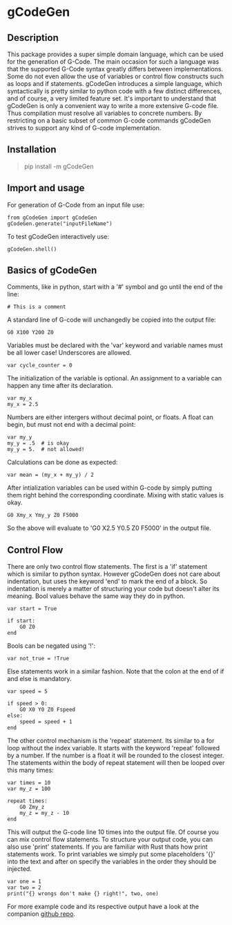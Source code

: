 # gCodeGen

## Description
This package provides a super simple domain language, which can be used for the generation of G-Code. The main occasion for such a language was that the supported G-Code syntax greatly differs between implementations. Some do not even allow the use of variables or control flow constructs such as loops and if statements. gCodeGen introduces a simple language, which syntactically is pretty similar to python code with a few distinct differences, and of course, a very limited feature set.
It's important to understand that gCodeGen is only a convenient way to write a more extensive G-code file. Thus compilation must resolve all variables to concrete numbers. By restricting on a basic subset of common G-code commands gCodeGen strives to support any kind of G-code implementation.

## Installation
> pip install -m gCodeGen

## Import and usage
For generation of G-Code from an input file use:
```
from gCodeGen import gCodeGen
gCodeGen.generate("inputFileName")
```
To test gCodeGen interactively use:
```
gCodeGen.shell()
```

## Basics of gCodeGen
Comments, like in python, start with a '#' symbol and go until the end of the line:
```
# This is a comment
```

A standard line of G-code will unchangedly be copied into the output file:
```
G0 X100 Y200 Z0
```
Variables must be declared with the 'var' keyword and variable names must be all lower case! Underscores are allowed.
```
var cycle_counter = 0
```
The initialization of the variable is optional. An assignment to a variable can happen any time after its declaration.
```
var my_x
my_x = 2.5
```
Numbers are either intergers without decimal point, or floats. A float can begin, but must not end with a decimal point:
```
var my_y
my_y = .5  # is okay
my_y = 5.  # not allowed!
```
Calculations can be done as expected:
```
var mean = (my_x + my_y) / 2
```
After intialization variables can be used within G-code by simply putting them right behind the corresponding coordinate. Mixing with static values is okay.
```
G0 Xmy_x Ymy_y Z0 F5000
```
So the above will evaluate to 'G0 X2.5 Y0.5 Z0 F5000' in the output file.


## Control Flow
There are only two control flow statements. The first is a 'if' statement which is similar to python syntax. However gCodeGen does not care about indentation, but uses the keyword 'end' to mark the end of a block. So indentation is merely a matter of structuring your code but doesn't alter its meaning. Bool values behave the same way they do in python.
```
var start = True

if start:
    G0 Z0
end
```

Bools can be negated using '!':
```
var not_true = !True
```

Else statements work in a similar fashion. Note that the colon at the end of if and else is mandatory.
```
var speed = 5

if speed > 0:
    G0 X0 Y0 Z0 Fspeed
else:
    speed = speed + 1
end
```
The other control mechanism is the 'repeat' statement. Its similar to a for loop without the index variable. It starts with the keyword 'repeat' followed by a number. If the number is a float it will be rounded to the closest integer. The statements within the body of repeat statement will then be looped over this many times:
```
var times = 10
var my_z = 100

repeat times:
    G0 Zmy_z
    my_z = my_z - 10
end
```
This will output the G-code line 10 times into the output file. Of course you can mix control flow statements. To structure your output code, you can also use 'print' statements. If you are familiar with Rust thats how print statements work. To print variables we simply put some placeholders '{}' into the text and after on specify the variables in the order they should be injected.
```
var one = 1
var two = 2
print("{} wrongs don't make {} right!", two, one)
```
For more example code and its respective output have a look at the companion [github repo](https://github.com/WebiusD/gCodeGenerator).
